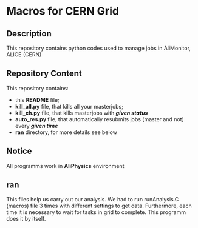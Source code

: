 # Macros for CERN Grid
## Description
This repository contains python codes used to manage jobs in AliMonitor, ALICE (CERN)
## Repository Content
This repository contains:
* this __README__ file;
* __kill_all.py__ file, that kills all your masterjobs;
* __kill_ch.py__ file, that kills masterjobs with ___given status___
* __auto_res.py__ file, that automatically resubmits jobs (master and not) every ___given time___
* __ran__ directory, for more details see below
## Notice
All programms work in __AliPhysics__ environment
## __ran__ 
This files help us carry out our analysis.
We had to run runAnalysis.C (macros) file 3 times with different settings to get data. Furthermore, each time it is necessary to wait for tasks in grid to complete. 
This programm does it by itself.

